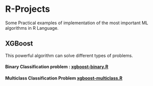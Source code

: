 # R-Projects

Some Practical examples of implementation of the most important ML algorithms in R Language.

## XGBoost

This powerful algorithm can solve different types of problems.

#### Binary Classification problem : [xgboost-binary.R](https://github.com/Elpinzeiro/R-Projects/blob/main/XGBoost/Binary/xgboost-binary.R)

#### Multiclass Classification Problem [xgboost-multiclass.R](https://github.com/Elpinzeiro/R-Projects/blob/main/XGBoost/Multiclass/xgboost-multiclass.R)
